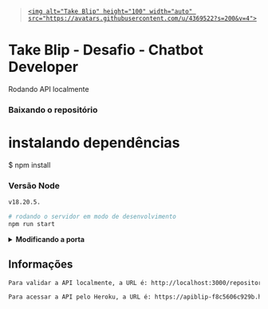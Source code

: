 > [`<img alt="Take Blip" height="100" width="auto" src="https://avatars.githubusercontent.com/u/4369522?s=200&v=4">`](https://www.linkedin.com/company/takeblip/ "Logo Take Blip, link para o linkedin da Take Blip")

# Take Blip - Desafio - Chatbot Developer

Rodando API localmente

### Baixando o repositório


# instalando dependências
$ npm install

### Versão Node

```bash
v18.20.5.

# rodando o servidor em modo de desenvolvimento
npm run start
```

<details>
  <summary><strong>Modificando a porta</strong></summary><br />

> A porta padrão é `3000`. 

</details>

## Informações

```bash
Para validar a API localmente, a URL é: http://localhost:3000/repositories/github.

Para acessar a API pelo Heroku, a URL é: https://apiblip-f8c5606c929b.herokuapp.com/repositories/github.
```
